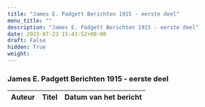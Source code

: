 ```yaml
---
title: "James E. Padgett Berichten 1915 - eerste deel"
menu_title: ""
description: "James E. Padgett Berichten 1915 - eerste deel"
date: 2023-07-23 15:43:52+00:00
draft: False
hidden: True
weight:
---
```

### James E. Padgett Berichten 1915 - eerste deel

**Auteur** | **Titel** | **Datum van het bericht**
---|---|---
